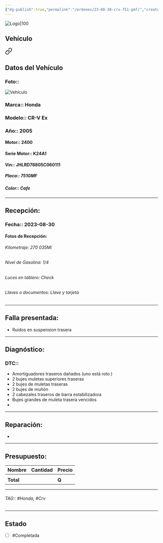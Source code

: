 ```yaml
---
{"dg-publish":true,"permalink":"/ordenes/23-08-30-crv-751-gmf/","created":"","updated":""}
---
```


![Logo|100](http://drive.google.com/uc?export=view&id=137fl3TIZ0-PU8b-Pt0bsjclwHub_u78G)

## Vehículo

<div class="transclusion internal-embed is-loaded"><a class="markdown-embed-link" href="/vehiculos/honda/crv-751-gmf/#datos-del-vehiculo" aria-label="Open link"><svg xmlns="http://www.w3.org/2000/svg" width="24" height="24" viewBox="0 0 24 24" fill="none" stroke="currentColor" stroke-width="2" stroke-linecap="round" stroke-linejoin="round" class="svg-icon lucide-link"><path d="M10 13a5 5 0 0 0 7.54.54l3-3a5 5 0 0 0-7.07-7.07l-1.72 1.71"></path><path d="M14 11a5 5 0 0 0-7.54-.54l-3 3a5 5 0 0 0 7.07 7.07l1.71-1.71"></path></svg></a><div class="markdown-embed">



## Datos del Vehículo 
### Foto:: 
![Vehículo](http://drive.google.com/uc?export=view&id=1JniPAkz-jSIlYYlIHTMQ3rTXQNqNg_Ln)

### Marca:: Honda 
### Modelo:: CR-V Ex
### Año:: 2005
#### Motor:: 2400
#### Serie Motor:: K24A1
#### Vin:: JHLRD78805C060111
##### Placa:: 751GMF
##### Color:: Cafe
---


</div></div>


## Recepción:
### Fecha:: 2023-08-30
#### Fotos de Recepción: 

###### Kilometraje: 270 035Mi
###### Nivel de Gasolina: 1/4
###### Luces en tablero: Check
###### Llaves o documentos: Llave y tarjeta 

---

## Falla presentada:
- Ruidos en suspension trasera 


---

## Diagnóstico:
### DTC:: 

- Amortiguadores traseros dañados (uno está roto )
- 2 bujes muletas superiores traseras 
- 2 bujes de muletas traseras 
- 2 bujes de muñón 
- 2 cabezales traseros de barra estabilizadora 
- Bujes grandes de muleta trasera vencidos
- 

---
## Reparación:
- 

---

## Presupuesto:

| Nombre | Cantidad | Precio |
| ------ | -------- | ------ |
|        |          |        |
| **Total**       |        |    **Q**    |

---

###### TAG:: #Honda, #Crv

---

## Estado

- [ ] #Completada